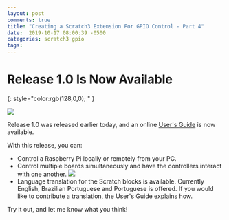 ```yaml
---
layout: post
comments: true
title: "Creating a Scratch3 Extension For GPIO Control - Part 4"
date:  2019-10-17 08:00:39 -0500
categories: scratch3 gpio
tags: 
---
```


# Release 1.0 Is Now Available
{: style="color:rgb(128,0,0); " }
 
![]({{site.url}}/images/s3onegpio/extensions.png) 

Release 1.0 was released earlier today, and an online
[User's Guide](https://mryslab.github.io/s3-extend/) is now available.

With this release, you can:
* Control a Raspberry Pi locally or remotely from your PC.
* Control multiple boards simultaneously and have the controllers
  interact with one another.
  ![]({{site.url}}/images/s3onegpio/multi-boards.png) 
* Language translation for the Scratch blocks is available. Currently
  English, Brazilian Portuguese and Portuguese is offered. If you would
  like to contribute a translation, the User's Guide explains how.
  
Try it out, and let me know what you think!


